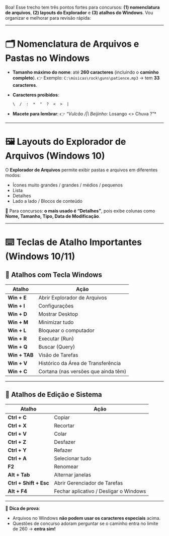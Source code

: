 Boa! Esse trecho tem três pontos fortes para concursos: **(1) nomenclatura de arquivos**, **(2) layouts do Explorador** e **(3) atalhos do Windows**. Vou organizar e melhorar para revisão rápida:

---

# 🗂️ **Nomenclatura de Arquivos e Pastas no Windows**

* **Tamanho máximo do nome**: até **260 caracteres** (incluindo o **caminho completo**).
  👉 Exemplo: `C:\músicas\rock\guns\patience.mp3` → tem **33 caracteres**.

* **Caracteres proibidos**:

  ```
  \  /  :  *  "  ?  <  >  |
  ```

* **Macete para lembrar**:
  👉 *“Vulcão /|\ Beijinho:* Losango <> Chuva ?”\*

---

# 🖼️ **Layouts do Explorador de Arquivos (Windows 10)**

O **Explorador de Arquivos** permite exibir pastas e arquivos em diferentes modos:

* Ícones muito grandes / grandes / médios / pequenos
* Lista
* Detalhes
* Lado a lado / Blocos de conteúdo

🔎 Para concursos: **o mais usado é “Detalhes”**, pois exibe colunas como **Nome, Tamanho, Tipo, Data de Modificação**.

---

# ⌨️ **Teclas de Atalho Importantes (Windows 10/11)**

## 🔹 Atalhos com **Tecla Windows**

| Atalho        | Ação                                |
| ------------- | ----------------------------------- |
| **Win + E**   | Abrir Explorador de Arquivos        |
| **Win + I**   | Configurações                       |
| **Win + D**   | Mostrar Desktop                     |
| **Win + M**   | Minimizar tudo                      |
| **Win + L**   | Bloquear o computador               |
| **Win + R**   | Executar (Run)                      |
| **Win + Q**   | Buscar (Query)                      |
| **Win + TAB** | Visão de Tarefas                    |
| **Win + V**   | Histórico da Área de Transferência  |
| **Win + C**   | Cortana (nas versões que ainda têm) |

---

## 🔹 Atalhos de **Edição e Sistema**

| Atalho                 | Ação                                   |
| ---------------------- | -------------------------------------- |
| **Ctrl + C**           | Copiar                                 |
| **Ctrl + X**           | Recortar                               |
| **Ctrl + V**           | Colar                                  |
| **Ctrl + Z**           | Desfazer                               |
| **Ctrl + Y**           | Refazer                                |
| **Ctrl + A**           | Selecionar tudo                        |
| **F2**                 | Renomear                               |
| **Alt + Tab**          | Alternar janelas                       |
| **Ctrl + Shift + Esc** | Abrir Gerenciador de Tarefas           |
| **Alt + F4**           | Fechar aplicativo / Desligar o Windows |

---

📌 **Dica de prova**:

* Arquivos no Windows **não podem usar os caracteres especiais** acima.
* Questões de concurso adoram perguntar se o caminho entra no limite de 260 → **entra sim!**
